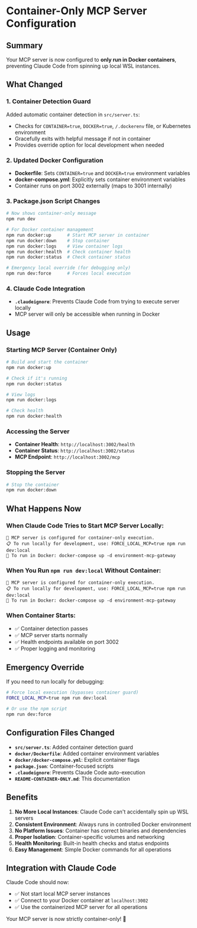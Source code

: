 # Container-Only MCP Server Configuration

## Summary

Your MCP server is now configured to **only run in Docker containers**, preventing Claude Code from spinning up local WSL instances.

## What Changed

### 1. Container Detection Guard
Added automatic container detection in `src/server.ts`:
- Checks for `CONTAINER=true`, `DOCKER=true`, `/.dockerenv` file, or Kubernetes environment
- Gracefully exits with helpful message if not in container
- Provides override option for local development when needed

### 2. Updated Docker Configuration
- **Dockerfile**: Sets `CONTAINER=true` and `DOCKER=true` environment variables
- **docker-compose.yml**: Explicitly sets container environment variables
- Container runs on port 3002 externally (maps to 3001 internally)

### 3. Package.json Script Changes
```bash
# Now shows container-only message
npm run dev

# For Docker container management
npm run docker:up      # Start MCP server in container
npm run docker:down    # Stop container
npm run docker:logs    # View container logs
npm run docker:health  # Check container health
npm run docker:status  # Check container status

# Emergency local override (for debugging only)
npm run dev:force      # Forces local execution
```

### 4. Claude Code Integration
- **`.claudeignore`**: Prevents Claude Code from trying to execute server locally
- MCP server will only be accessible when running in Docker

## Usage

### Starting MCP Server (Container Only)
```bash
# Build and start the container
npm run docker:up

# Check if it's running
npm run docker:status

# View logs
npm run docker:logs

# Check health
npm run docker:health
```

### Accessing the Server
- **Container Health**: `http://localhost:3002/health`
- **Container Status**: `http://localhost:3002/status`
- **MCP Endpoint**: `http://localhost:3002/mcp`

### Stopping the Server
```bash
# Stop the container
npm run docker:down
```

## What Happens Now

### When Claude Code Tries to Start MCP Server Locally:
```
🐳 MCP server is configured for container-only execution.
📋 To run locally for development, use: FORCE_LOCAL_MCP=true npm run dev:local
🚀 To run in Docker: docker-compose up -d environment-mcp-gateway
```

### When You Run `npm run dev:local` Without Container:
```
🐳 MCP server is configured for container-only execution.
📋 To run locally for development, use: FORCE_LOCAL_MCP=true npm run dev:local
🚀 To run in Docker: docker-compose up -d environment-mcp-gateway
```

### When Container Starts:
- ✅ Container detection passes
- ✅ MCP server starts normally
- ✅ Health endpoints available on port 3002
- ✅ Proper logging and monitoring

## Emergency Override

If you need to run locally for debugging:
```bash
# Force local execution (bypasses container guard)
FORCE_LOCAL_MCP=true npm run dev:local

# Or use the npm script
npm run dev:force
```

## Configuration Files Changed

- **`src/server.ts`**: Added container detection guard
- **`docker/Dockerfile`**: Added container environment variables
- **`docker/docker-compose.yml`**: Explicit container flags
- **`package.json`**: Container-focused scripts
- **`.claudeignore`**: Prevents Claude Code auto-execution
- **`README-CONTAINER-ONLY.md`**: This documentation

## Benefits

1. **No More Local Instances**: Claude Code can't accidentally spin up WSL servers
2. **Consistent Environment**: Always runs in controlled Docker environment
3. **No Platform Issues**: Container has correct binaries and dependencies
4. **Proper Isolation**: Container-specific volumes and networking
5. **Health Monitoring**: Built-in health checks and status endpoints
6. **Easy Management**: Simple Docker commands for all operations

## Integration with Claude Code

Claude Code should now:
- ✅ Not start local MCP server instances
- ✅ Connect to your Docker container at `localhost:3002`
- ✅ Use the containerized MCP server for all operations

Your MCP server is now strictly container-only! 🐳